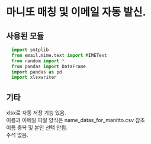 마니또 매칭 및 이메일 자동 발신.  
================================
사용된 모듈  
----
```python
  import smtplib
  from email.mime.text import MIMEText
  from random import *
  from pandas import DataFrame
  import pandas as pd
  import xlsxwriter
```
기타
----
xlsx로 자동 저장 기능 있음.  
이름과 이메일 파일 양식은 name_datas_for_manitto.csv 참조  
이름 중복 및 본인 선택 안됨.  
주석 없음.
